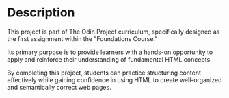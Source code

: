 # Description

This project is part of The Odin Project curriculum, specifically designed as
the first assignment within the "Foundations Course."

Its primary purpose is to provide learners with a hands-on opportunity to apply
and reinforce their understanding of fundamental HTML concepts.

By completing this project, students can practice structuring content effectively while gaining confidence in using HTML to create well-organized and semantically correct web pages.
